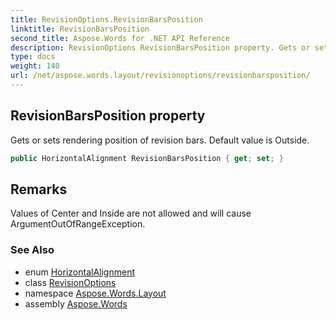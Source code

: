 ```yaml
---
title: RevisionOptions.RevisionBarsPosition
linktitle: RevisionBarsPosition
second_title: Aspose.Words for .NET API Reference
description: RevisionOptions RevisionBarsPosition property. Gets or sets rendering position of revision bars. Default value is Outside in C#.
type: docs
weight: 140
url: /net/aspose.words.layout/revisionoptions/revisionbarsposition/
---
```

## RevisionBarsPosition property

Gets or sets rendering position of revision bars. Default value is Outside.

```csharp
public HorizontalAlignment RevisionBarsPosition { get; set; }
```

## Remarks

Values of Center and Inside are not allowed and will cause ArgumentOutOfRangeException.

### See Also

* enum [HorizontalAlignment](../../../aspose.words.drawing/horizontalalignment/)
* class [RevisionOptions](../)
* namespace [Aspose.Words.Layout](../../revisionoptions/)
* assembly [Aspose.Words](../../../)
